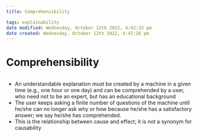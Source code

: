 ```yaml
---
title: Comprehensibility

tags: explainability 
date modified: Wednesday, October 12th 2022, 4:42:33 pm
date created: Wednesday, October 12th 2022, 4:42:26 pm
---
```


# Comprehensibility
```toc
```

 - An understandable explanation must be created by a machine in a given time (e.g., one hour or one day) and can be comprehended by a user, who need not to be an expert, but has an educational background
- The user keeps asking a finite number of questions of the machine until he/she can no longer ask why or how because he/she has a satisfactory answer; we say he/she has comprehended.
- This is the relationship between cause and effect; it is not a synonym for causability

